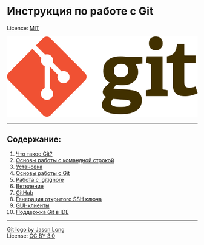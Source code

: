 # Инструкция по работе с Git

Licence: [MIT][license]

![Git logo][logo]

---

## Содержание:
1. [Что такое Git?][chapter_1]
2. [Основы работы с командной строкой][chapter_2]
3. [Установка][chapter_3]
4. [Основы работы с Git][chapter_4]
5. [Работа с .gitignore][chapter_5]
6. [Ветвление][chapter_6]
7. [GitHub][chapter_7]
8. [Генерация открытого SSH ключа][chapter_8]
9. [GUI-клиенты][chapter_9]
10. [Поддержка Git в IDE][chapter_10]


---

[Git logo by Jason Long][logo author] <br> 
License: [CC BY 3.0][logo license]

[license]: /license.md
[logo]: /assets/Git_logo.png "git logo"
[chapter_1]: /about.md
[chapter_2]: /console.md
[chapter_3]: /setup.md
[chapter_4]: /base.md
[chapter_5]: /gitignore.md
[chapter_6]: /branch.md
[chapter_7]: /github.md
[chapter_8]: /ssh.md
[chapter_9]: /gui.md
[chapter_10]: /ide.md
[logo author]: http://git-scm.com/downloads/logos 
[logo license]: https://creativecommons.org/licenses/by/3.0/deed.ru 